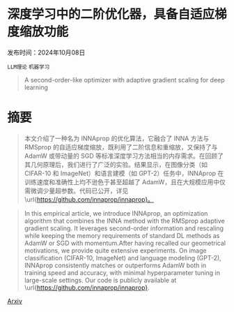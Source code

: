 # 深度学习中的二阶优化器，具备自适应梯度缩放功能

发布时间：2024年10月08日

`LLM理论` `机器学习`

> A second-order-like optimizer with adaptive gradient scaling for deep learning

# 摘要

> 本文介绍了一种名为 INNAprop 的优化算法，它融合了 INNA 方法与 RMSprop 的自适应梯度缩放，既利用了二阶信息和重缩放，又保持了与 AdamW 或带动量的 SGD 等标准深度学习方法相当的内存需求。在回顾了其几何原理后，我们进行了广泛的实验。结果显示，在图像分类（如 CIFAR-10 和 ImageNet）和语言建模（如 GPT-2）任务中，INNAprop 在训练速度和准确性上均不逊色于甚至超越了 AdamW，且在大规模应用中仅需微调少量超参数。代码已公开，详见 \url{https://github.com/innaprop/innaprop}。

> In this empirical article, we introduce INNAprop, an optimization algorithm that combines the INNA method with the RMSprop adaptive gradient scaling. It leverages second-order information and rescaling while keeping the memory requirements of standard DL methods as AdamW or SGD with momentum.After having recalled our geometrical motivations, we provide quite extensive experiments. On image classification (CIFAR-10, ImageNet) and language modeling (GPT-2), INNAprop consistently matches or outperforms AdamW both in training speed and accuracy, with minimal hyperparameter tuning in large-scale settings. Our code is publicly available at \url{https://github.com/innaprop/innaprop}.

[Arxiv](https://arxiv.org/abs/2410.05871)